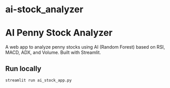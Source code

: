 # ai-stock_analyzer
# AI Penny Stock Analyzer

A web app to analyze penny stocks using AI (Random Forest) based on RSI, MACD, ADX, and Volume. Built with Streamlit.

## Run locally
```bash
streamlit run ai_stock_app.py
